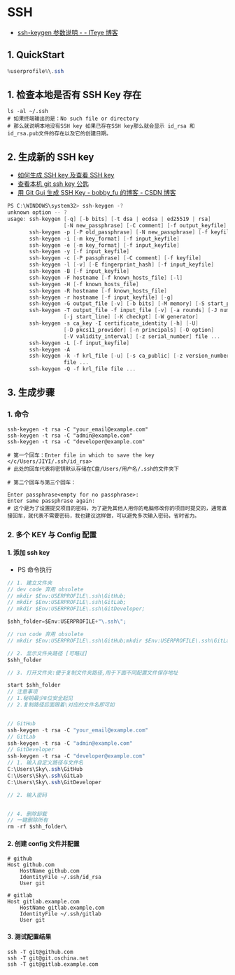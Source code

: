 # SSH

- [ssh-keygen 参数说明 - - ITeye 博客](https://www.iteye.com/blog/killer-jok-1853451)

## 1. QuickStart

```c#
%userprofile%\.ssh
```

## 1. 检查本地是否有 SSH Key 存在

```shell
ls -al ~/.ssh
# 如果终端输出的是：No such file or directory
# 那么就说明本地没有SSH key 如果已存在SSH key那么就会显示 id_rsa 和 id_rsa.pub文件的存在以及它的创建日期。
```

## 2. 生成新的 SSH key

- [如何生成 SSH key 及查看 SSH key](http://www.cnblogs.com/zheng577564429/p/8317524.html)
- [查看本机 git ssh key 公匙](https://blog.csdn.net/zhu119064177/article/details/80466550)
- [用 Git Gui 生成 SSH Key - bobby_fu 的博客 - CSDN 博客](https://blog.csdn.net/bobby_fu/article/details/78794626)

```c#
PS C:\WINDOWS\system32> ssh-keygen -?
unknown option -- ?
usage: ssh-keygen [-q] [-b bits] [-t dsa | ecdsa | ed25519 | rsa]
                  [-N new_passphrase] [-C comment] [-f output_keyfile]
       ssh-keygen -p [-P old_passphrase] [-N new_passphrase] [-f keyfile]
       ssh-keygen -i [-m key_format] [-f input_keyfile]
       ssh-keygen -e [-m key_format] [-f input_keyfile]
       ssh-keygen -y [-f input_keyfile]
       ssh-keygen -c [-P passphrase] [-C comment] [-f keyfile]
       ssh-keygen -l [-v] [-E fingerprint_hash] [-f input_keyfile]
       ssh-keygen -B [-f input_keyfile]
       ssh-keygen -F hostname [-f known_hosts_file] [-l]
       ssh-keygen -H [-f known_hosts_file]
       ssh-keygen -R hostname [-f known_hosts_file]
       ssh-keygen -r hostname [-f input_keyfile] [-g]
       ssh-keygen -G output_file [-v] [-b bits] [-M memory] [-S start_point]
       ssh-keygen -T output_file -f input_file [-v] [-a rounds] [-J num_lines]
                  [-j start_line] [-K checkpt] [-W generator]
       ssh-keygen -s ca_key -I certificate_identity [-h] [-U]
                  [-D pkcs11_provider] [-n principals] [-O option]
                  [-V validity_interval] [-z serial_number] file ...
       ssh-keygen -L [-f input_keyfile]
       ssh-keygen -A
       ssh-keygen -k -f krl_file [-u] [-s ca_public] [-z version_number]
                  file ...
       ssh-keygen -Q -f krl_file file ...
```

## 3. 生成步骤

### 1. 命令

```shell
ssh-keygen -t rsa -C "your_email@example.com"
ssh-keygen -t rsa -C "admin@example.com"
ssh-keygen -t rsa -C "developer@example.com"

# 第一个回车：Enter file in which to save the key </c/Users/JIYI/.ssh/id_rsa>
# 此处的回车代表将密钥默认存储在C盘/Users/用户名/.ssh的文件夹下

# 第二个回车与第三个回车：

Enter passphrase<empty for no passphrase>:
Enter same passphrase again:
# 这个是为了设置提交项目的密码，为了避免其他人用你的电脑修改你的项目时提交的，通常直接回车，就代表不需要密码，我也建议这样做，可以避免多次输入密码，省时省力。

```

### 2. 多个 KEY 与 Config 配置

#### 1. 添加 ssh key

- PS 命令执行

```c#
// 1. 建立文件夹
// dev code 弃用 obsolete
// mkdir $Env:USERPROFILE\.ssh\GitHub;
// mkdir $Env:USERPROFILE\.ssh\GitLab;
// mkdir $Env:USERPROFILE\.ssh\GitDeveloper;

$shh_folder=$Env:USERPROFILE+"\.ssh\";

// run code 弃用 obsolete
// mkdir $Env:USERPROFILE\.ssh\GitHub;mkdir $Env:USERPROFILE\.ssh\GitLab;mkdir $Env:USERPROFILE\.ssh\GitDeveloper;$shh_folder=$Env:USERPROFILE+"\.ssh\";

// 2. 显示文件夹路径 [可略过]
$shh_folder

// 3. 打开文件夹:便于复制文件夹路径,用于下面不同配置文件保存地址

start $shh_folder
// 注意事项
// 1.秘钥最少8位安全起见
// 2.复制路径后面跟着\对应的文件名即可如


// GitHub
ssh-keygen -t rsa -C "your_email@example.com"
// GitLab
ssh-keygen -t rsa -C "admin@example.com"
// GitDeveloper
ssh-keygen -t rsa -C "developer@example.com"
// 1. 输入自定义路径与文件名
C:\Users\Sky\.ssh\GitHub
C:\Users\Sky\.ssh\GitLab
C:\Users\Sky\.ssh\GitDeveloper

// 2. 输入密码


// 4. 删除卸载
// 一键删除所有
rm -rf $shh_folder\
```

#### 2. 创建 config 文件并配置

```shell
# github
Host github.com
    HostName github.com
    IdentityFile ~/.ssh/id_rsa
    User git

# gitlab
Host gitlab.example.com
    HostName gitlab.example.com
    IdentityFile ~/.ssh/gitlab
    User git
```

#### 3. 测试配置结果

```shell
ssh -T git@github.com
ssh -T git@git.oschina.net
ssh -T git@gitlab.example.com
```
